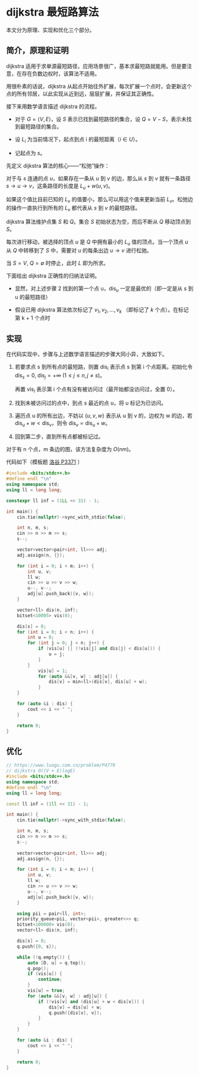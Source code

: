 # dijkstra 最短路算法

本文分为原理、实现和优化三个部分。

## 简介，原理和证明

$\text{dijkstra}$ 适用于求单源最短路径，应用场景很广，基本求最短路就能用。但是要注意，在存在负数边权时，该算法不适用。

用很朴素的话说，$\text{dijkstra}$ 从起点开始往外扩展，每次扩展一个点时，会更新这个点的所有邻居，以此实现从近到远，层层扩展，并保证其正确性。

接下来用数学语言描述 $\text{dijkstra}$ 的流程。

- 对于 $G = \langle V, E \rangle$，设 $S$ 表示已找到最短路径的集合，设 $Q = V - S$，表示未找到最短路径的集合。

- 设 $L_i$ 为当前情况下，起点到点 i 的最短距离（$i \in U$）。

- 记起点为 $s$。

先定义 $\text{dijkstra}$ 算法的核心——“松弛”操作：

对于与 $s$ 连通的点 $u$，如果存在一条从 $u$ 到 $v$ 的边，那么从 $s$ 到 $v$ 就有一条路径 $s\rightarrow u\rightarrow v$，这条路径的长度是 $L_u+w(u, v)$。

如果这个值比目前已知的 $L_v$ 的值要小，那么可以用这个值来更新当前 $L_v$。松弛边的操作一直执行到所有的 $L_v$ 都代表从 $s$ 到 $v$ 的最短路径。

$\text{dijkstra}$ 算法维护点集 $S$ 和 $Q$。集合 $S$ 初始状态为空，而后不断从 $Q$ 移动顶点到 $S$。

每次进行移动，被选择的顶点 $u$ 是 $Q$ 中拥有最小的 $L_u$ 值的顶点。当一个顶点 $u$ 从 $Q$ 中转移到了 $S$ 中，需要对 $u$ 的每条出边 $u\rightarrow v$ 进行松驰。

当 $S = V, \ Q = \emptyset$ 时停止，此时 $L$ 即为所求。

下面给出 $\text{dijkstra}$ 正确性的归纳法证明。

- 显然，对上述步骤 2 找到的第一个点 u，$\text{dis}_{u}$ 一定是最优的（即一定是从 s 到 u 的最短路径）

- 假设已用 $\text{dijkstra}$ 算法依次标记了 $v_1, v_2, ..., v_k$ （即标记了 $k$ 个点）。在标记第 k + 1 个点时



## 实现

在代码实现中，步骤与上述数学语言描述的步骤大同小异，大致如下。

1. 若要求点 s 到所有点的最短路，则置 $\text{dis}_{i}$ 表示点 s 到第 i 个点距离。初始化令 $\text{dis}_{s} = 0, \ \text{dis}_{j} = +\infty\ (1 \leq j \leq n, j \neq s)$。

    再置 $\text{vis}_i$ 表示第 i 个点有没有被访问过（最开始都没访问过，全置 0）。

1. 找到未被访问过的点中，到点 s 最近的点 u，将 u 标记为已访问。

1. 遍历点 u 的所有出边，不妨以 $\{u, v, w\}$ 表示从 u 到 v 的，边权为 w 的边，若 $\text{dis}_{u} + w < \text{dis}_v$，则令 $\text{dis}_{v} = \text{dis}_{u} + w$。

1. 回到第二步，直到所有点都被标记过。

对于有 n 个点，m 条边的图，该方法复杂度为 $O(nm)$。

代码如下（模板题 [洛谷 P3371](https://www.luogu.com.cn/problem/P3371) ）

```cpp
#include <bits/stdc++.h>
#define endl "\n"
using namespace std;
using ll = long long;

constexpr ll inf = (1LL << 31) - 1;

int main() {
    cin.tie(nullptr)->sync_with_stdio(false);

    int n, m, s;
    cin >> n >> m >> s;
    s--;

    vector<vector<pair<int, ll>>> adj;
    adj.assign(n, {});

    for (int i = 0; i < m; i++) {
        int u, v;
        ll w;
        cin >> u >> v >> w;
        u--, v--;
        adj[u].push_back({v, w});
    }

    vector<ll> dis(n, inf);
    bitset<10005> vis(0);

    dis[s] = 0;
    for (int i = 0; i < n; i++) {
        int u = 0;
        for (int j = 0; j < n; j++) {
            if (vis[u] || (!vis[j] and dis[j] < dis[u])) {
                u = j;
            }
        }
            vis[u] = 1;
            for (auto &&[v, w] : adj[u]) {
                dis[v] = min<ll>(dis[v], dis[u] + w);
            }
    }

    for (auto &i : dis) {
        cout << i << " ";
    }

    return 0;
}
```

## 优化

```cpp
// https://www.luogu.com.cn/problem/P4779
// dijkstra O((V + E)logE)
#include <bits/stdc++.h>
using namespace std;
#define endl "\n"
using ll = long long;

const ll inf = (1ll << 31) - 1;

int main() {
    cin.tie(nullptr)->sync_with_stdio(false);

    int n, m, s;
    cin >> n >> m >> s;
    s--;
    
    vector<vector<pair<int, ll>>> adj;
    adj.assign(n, {});

    for (int i = 0; i < m; i++) {
        int u, v;
        ll w;
        cin >> u >> v >> w;
        u--, v--;
        adj[u].push_back({v, w});
    }

    using pii = pair<ll, int>;
    priority_queue<pii, vector<pii>, greater<>> q;
    bitset<100000> vis(0);
    vector<ll> dis(n, inf);

    dis[s] = 0;
    q.push({0, s});

    while (!q.empty()) {
        auto [D, u] = q.top();
        q.pop();
        if (vis[u]) {
            continue;
        }
        vis[u] = true;
        for (auto &&[v, w] : adj[u]) {
            if (!vis[v] and (dis[u] + w < dis[v])) {
                dis[v] = dis[u] + w;
                q.push({dis[v], v});
            }
        }
    }

    for (auto &i : dis) {
        cout << i << " ";
    }

    return 0;
}

```